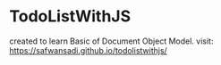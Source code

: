 # TodoListWithJS
created to learn Basic of Document Object Model.
visit: https://safwansadi.github.io/todolistwithjs/
